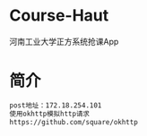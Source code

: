# Course-Haut
河南工业大学正方系统抢课App

# 简介

```txt
post地址：172.18.254.101
使用okhttp模拟http请求
https://github.com/square/okhttp
```
